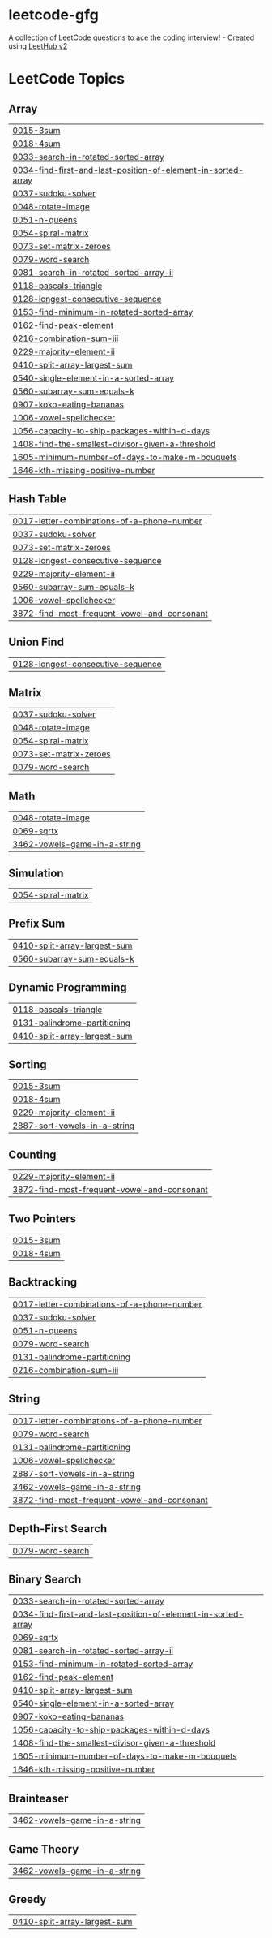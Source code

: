 # leetcode-gfg
A collection of LeetCode questions to ace the coding interview! - Created using [LeetHub v2](https://github.com/arunbhardwaj/LeetHub-2.0)

<!---LeetCode Topics Start-->
# LeetCode Topics
## Array
|  |
| ------- |
| [0015-3sum](https://github.com/devAyushDubey/leetcode-gfg/tree/master/0015-3sum) |
| [0018-4sum](https://github.com/devAyushDubey/leetcode-gfg/tree/master/0018-4sum) |
| [0033-search-in-rotated-sorted-array](https://github.com/devAyushDubey/leetcode-gfg/tree/master/0033-search-in-rotated-sorted-array) |
| [0034-find-first-and-last-position-of-element-in-sorted-array](https://github.com/devAyushDubey/leetcode-gfg/tree/master/0034-find-first-and-last-position-of-element-in-sorted-array) |
| [0037-sudoku-solver](https://github.com/devAyushDubey/leetcode-gfg/tree/master/0037-sudoku-solver) |
| [0048-rotate-image](https://github.com/devAyushDubey/leetcode-gfg/tree/master/0048-rotate-image) |
| [0051-n-queens](https://github.com/devAyushDubey/leetcode-gfg/tree/master/0051-n-queens) |
| [0054-spiral-matrix](https://github.com/devAyushDubey/leetcode-gfg/tree/master/0054-spiral-matrix) |
| [0073-set-matrix-zeroes](https://github.com/devAyushDubey/leetcode-gfg/tree/master/0073-set-matrix-zeroes) |
| [0079-word-search](https://github.com/devAyushDubey/leetcode-gfg/tree/master/0079-word-search) |
| [0081-search-in-rotated-sorted-array-ii](https://github.com/devAyushDubey/leetcode-gfg/tree/master/0081-search-in-rotated-sorted-array-ii) |
| [0118-pascals-triangle](https://github.com/devAyushDubey/leetcode-gfg/tree/master/0118-pascals-triangle) |
| [0128-longest-consecutive-sequence](https://github.com/devAyushDubey/leetcode-gfg/tree/master/0128-longest-consecutive-sequence) |
| [0153-find-minimum-in-rotated-sorted-array](https://github.com/devAyushDubey/leetcode-gfg/tree/master/0153-find-minimum-in-rotated-sorted-array) |
| [0162-find-peak-element](https://github.com/devAyushDubey/leetcode-gfg/tree/master/0162-find-peak-element) |
| [0216-combination-sum-iii](https://github.com/devAyushDubey/leetcode-gfg/tree/master/0216-combination-sum-iii) |
| [0229-majority-element-ii](https://github.com/devAyushDubey/leetcode-gfg/tree/master/0229-majority-element-ii) |
| [0410-split-array-largest-sum](https://github.com/devAyushDubey/leetcode-gfg/tree/master/0410-split-array-largest-sum) |
| [0540-single-element-in-a-sorted-array](https://github.com/devAyushDubey/leetcode-gfg/tree/master/0540-single-element-in-a-sorted-array) |
| [0560-subarray-sum-equals-k](https://github.com/devAyushDubey/leetcode-gfg/tree/master/0560-subarray-sum-equals-k) |
| [0907-koko-eating-bananas](https://github.com/devAyushDubey/leetcode-gfg/tree/master/0907-koko-eating-bananas) |
| [1006-vowel-spellchecker](https://github.com/devAyushDubey/leetcode-gfg/tree/master/1006-vowel-spellchecker) |
| [1056-capacity-to-ship-packages-within-d-days](https://github.com/devAyushDubey/leetcode-gfg/tree/master/1056-capacity-to-ship-packages-within-d-days) |
| [1408-find-the-smallest-divisor-given-a-threshold](https://github.com/devAyushDubey/leetcode-gfg/tree/master/1408-find-the-smallest-divisor-given-a-threshold) |
| [1605-minimum-number-of-days-to-make-m-bouquets](https://github.com/devAyushDubey/leetcode-gfg/tree/master/1605-minimum-number-of-days-to-make-m-bouquets) |
| [1646-kth-missing-positive-number](https://github.com/devAyushDubey/leetcode-gfg/tree/master/1646-kth-missing-positive-number) |
## Hash Table
|  |
| ------- |
| [0017-letter-combinations-of-a-phone-number](https://github.com/devAyushDubey/leetcode-gfg/tree/master/0017-letter-combinations-of-a-phone-number) |
| [0037-sudoku-solver](https://github.com/devAyushDubey/leetcode-gfg/tree/master/0037-sudoku-solver) |
| [0073-set-matrix-zeroes](https://github.com/devAyushDubey/leetcode-gfg/tree/master/0073-set-matrix-zeroes) |
| [0128-longest-consecutive-sequence](https://github.com/devAyushDubey/leetcode-gfg/tree/master/0128-longest-consecutive-sequence) |
| [0229-majority-element-ii](https://github.com/devAyushDubey/leetcode-gfg/tree/master/0229-majority-element-ii) |
| [0560-subarray-sum-equals-k](https://github.com/devAyushDubey/leetcode-gfg/tree/master/0560-subarray-sum-equals-k) |
| [1006-vowel-spellchecker](https://github.com/devAyushDubey/leetcode-gfg/tree/master/1006-vowel-spellchecker) |
| [3872-find-most-frequent-vowel-and-consonant](https://github.com/devAyushDubey/leetcode-gfg/tree/master/3872-find-most-frequent-vowel-and-consonant) |
## Union Find
|  |
| ------- |
| [0128-longest-consecutive-sequence](https://github.com/devAyushDubey/leetcode-gfg/tree/master/0128-longest-consecutive-sequence) |
## Matrix
|  |
| ------- |
| [0037-sudoku-solver](https://github.com/devAyushDubey/leetcode-gfg/tree/master/0037-sudoku-solver) |
| [0048-rotate-image](https://github.com/devAyushDubey/leetcode-gfg/tree/master/0048-rotate-image) |
| [0054-spiral-matrix](https://github.com/devAyushDubey/leetcode-gfg/tree/master/0054-spiral-matrix) |
| [0073-set-matrix-zeroes](https://github.com/devAyushDubey/leetcode-gfg/tree/master/0073-set-matrix-zeroes) |
| [0079-word-search](https://github.com/devAyushDubey/leetcode-gfg/tree/master/0079-word-search) |
## Math
|  |
| ------- |
| [0048-rotate-image](https://github.com/devAyushDubey/leetcode-gfg/tree/master/0048-rotate-image) |
| [0069-sqrtx](https://github.com/devAyushDubey/leetcode-gfg/tree/master/0069-sqrtx) |
| [3462-vowels-game-in-a-string](https://github.com/devAyushDubey/leetcode-gfg/tree/master/3462-vowels-game-in-a-string) |
## Simulation
|  |
| ------- |
| [0054-spiral-matrix](https://github.com/devAyushDubey/leetcode-gfg/tree/master/0054-spiral-matrix) |
## Prefix Sum
|  |
| ------- |
| [0410-split-array-largest-sum](https://github.com/devAyushDubey/leetcode-gfg/tree/master/0410-split-array-largest-sum) |
| [0560-subarray-sum-equals-k](https://github.com/devAyushDubey/leetcode-gfg/tree/master/0560-subarray-sum-equals-k) |
## Dynamic Programming
|  |
| ------- |
| [0118-pascals-triangle](https://github.com/devAyushDubey/leetcode-gfg/tree/master/0118-pascals-triangle) |
| [0131-palindrome-partitioning](https://github.com/devAyushDubey/leetcode-gfg/tree/master/0131-palindrome-partitioning) |
| [0410-split-array-largest-sum](https://github.com/devAyushDubey/leetcode-gfg/tree/master/0410-split-array-largest-sum) |
## Sorting
|  |
| ------- |
| [0015-3sum](https://github.com/devAyushDubey/leetcode-gfg/tree/master/0015-3sum) |
| [0018-4sum](https://github.com/devAyushDubey/leetcode-gfg/tree/master/0018-4sum) |
| [0229-majority-element-ii](https://github.com/devAyushDubey/leetcode-gfg/tree/master/0229-majority-element-ii) |
| [2887-sort-vowels-in-a-string](https://github.com/devAyushDubey/leetcode-gfg/tree/master/2887-sort-vowels-in-a-string) |
## Counting
|  |
| ------- |
| [0229-majority-element-ii](https://github.com/devAyushDubey/leetcode-gfg/tree/master/0229-majority-element-ii) |
| [3872-find-most-frequent-vowel-and-consonant](https://github.com/devAyushDubey/leetcode-gfg/tree/master/3872-find-most-frequent-vowel-and-consonant) |
## Two Pointers
|  |
| ------- |
| [0015-3sum](https://github.com/devAyushDubey/leetcode-gfg/tree/master/0015-3sum) |
| [0018-4sum](https://github.com/devAyushDubey/leetcode-gfg/tree/master/0018-4sum) |
## Backtracking
|  |
| ------- |
| [0017-letter-combinations-of-a-phone-number](https://github.com/devAyushDubey/leetcode-gfg/tree/master/0017-letter-combinations-of-a-phone-number) |
| [0037-sudoku-solver](https://github.com/devAyushDubey/leetcode-gfg/tree/master/0037-sudoku-solver) |
| [0051-n-queens](https://github.com/devAyushDubey/leetcode-gfg/tree/master/0051-n-queens) |
| [0079-word-search](https://github.com/devAyushDubey/leetcode-gfg/tree/master/0079-word-search) |
| [0131-palindrome-partitioning](https://github.com/devAyushDubey/leetcode-gfg/tree/master/0131-palindrome-partitioning) |
| [0216-combination-sum-iii](https://github.com/devAyushDubey/leetcode-gfg/tree/master/0216-combination-sum-iii) |
## String
|  |
| ------- |
| [0017-letter-combinations-of-a-phone-number](https://github.com/devAyushDubey/leetcode-gfg/tree/master/0017-letter-combinations-of-a-phone-number) |
| [0079-word-search](https://github.com/devAyushDubey/leetcode-gfg/tree/master/0079-word-search) |
| [0131-palindrome-partitioning](https://github.com/devAyushDubey/leetcode-gfg/tree/master/0131-palindrome-partitioning) |
| [1006-vowel-spellchecker](https://github.com/devAyushDubey/leetcode-gfg/tree/master/1006-vowel-spellchecker) |
| [2887-sort-vowels-in-a-string](https://github.com/devAyushDubey/leetcode-gfg/tree/master/2887-sort-vowels-in-a-string) |
| [3462-vowels-game-in-a-string](https://github.com/devAyushDubey/leetcode-gfg/tree/master/3462-vowels-game-in-a-string) |
| [3872-find-most-frequent-vowel-and-consonant](https://github.com/devAyushDubey/leetcode-gfg/tree/master/3872-find-most-frequent-vowel-and-consonant) |
## Depth-First Search
|  |
| ------- |
| [0079-word-search](https://github.com/devAyushDubey/leetcode-gfg/tree/master/0079-word-search) |
## Binary Search
|  |
| ------- |
| [0033-search-in-rotated-sorted-array](https://github.com/devAyushDubey/leetcode-gfg/tree/master/0033-search-in-rotated-sorted-array) |
| [0034-find-first-and-last-position-of-element-in-sorted-array](https://github.com/devAyushDubey/leetcode-gfg/tree/master/0034-find-first-and-last-position-of-element-in-sorted-array) |
| [0069-sqrtx](https://github.com/devAyushDubey/leetcode-gfg/tree/master/0069-sqrtx) |
| [0081-search-in-rotated-sorted-array-ii](https://github.com/devAyushDubey/leetcode-gfg/tree/master/0081-search-in-rotated-sorted-array-ii) |
| [0153-find-minimum-in-rotated-sorted-array](https://github.com/devAyushDubey/leetcode-gfg/tree/master/0153-find-minimum-in-rotated-sorted-array) |
| [0162-find-peak-element](https://github.com/devAyushDubey/leetcode-gfg/tree/master/0162-find-peak-element) |
| [0410-split-array-largest-sum](https://github.com/devAyushDubey/leetcode-gfg/tree/master/0410-split-array-largest-sum) |
| [0540-single-element-in-a-sorted-array](https://github.com/devAyushDubey/leetcode-gfg/tree/master/0540-single-element-in-a-sorted-array) |
| [0907-koko-eating-bananas](https://github.com/devAyushDubey/leetcode-gfg/tree/master/0907-koko-eating-bananas) |
| [1056-capacity-to-ship-packages-within-d-days](https://github.com/devAyushDubey/leetcode-gfg/tree/master/1056-capacity-to-ship-packages-within-d-days) |
| [1408-find-the-smallest-divisor-given-a-threshold](https://github.com/devAyushDubey/leetcode-gfg/tree/master/1408-find-the-smallest-divisor-given-a-threshold) |
| [1605-minimum-number-of-days-to-make-m-bouquets](https://github.com/devAyushDubey/leetcode-gfg/tree/master/1605-minimum-number-of-days-to-make-m-bouquets) |
| [1646-kth-missing-positive-number](https://github.com/devAyushDubey/leetcode-gfg/tree/master/1646-kth-missing-positive-number) |
## Brainteaser
|  |
| ------- |
| [3462-vowels-game-in-a-string](https://github.com/devAyushDubey/leetcode-gfg/tree/master/3462-vowels-game-in-a-string) |
## Game Theory
|  |
| ------- |
| [3462-vowels-game-in-a-string](https://github.com/devAyushDubey/leetcode-gfg/tree/master/3462-vowels-game-in-a-string) |
## Greedy
|  |
| ------- |
| [0410-split-array-largest-sum](https://github.com/devAyushDubey/leetcode-gfg/tree/master/0410-split-array-largest-sum) |
<!---LeetCode Topics End-->